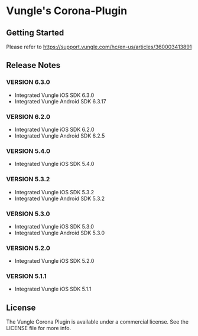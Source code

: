 # Vungle's Corona-Plugin

## Getting Started
Please refer to https://support.vungle.com/hc/en-us/articles/360003413891

## Release Notes
### VERSION 6.3.0
* Integrated Vungle iOS SDK 6.3.0
* Integrated Vungle Android SDK 6.3.17

### VERSION 6.2.0
* Integrated Vungle iOS SDK 6.2.0
* Integrated Vungle Android SDK 6.2.5

### VERSION 5.4.0
* Integrated Vungle iOS SDK 5.4.0

### VERSION 5.3.2
* Integrated Vungle iOS SDK 5.3.2
* Integrated Vungle Android SDK 5.3.2

### VERSION 5.3.0
* Integrated Vungle iOS SDK 5.3.0
* Integrated Vungle Android SDK 5.3.0

### VERSION 5.2.0
* Integrated Vungle iOS SDK 5.2.0

### VERSION 5.1.1
* Integrated Vungle iOS SDK 5.1.1

## License
The Vungle Corona Plugin is available under a commercial license. See the LICENSE file for more info.
